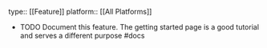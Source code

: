 type:: [[Feature]]
platform:: [[All Platforms]]

- TODO Document this feature. The getting started page is a good tutorial and serves a different purpose #docs